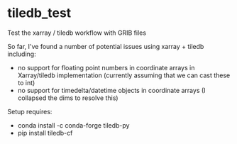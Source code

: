 # tiledb_test
Test the xarray / tiledb workflow with GRIB files

So far, I've found a number of potential issues using xarray + tiledb including:
 - no support for floating point numbers in coordinate arrays in Xarray/tiledb implementation (currently assuming that we can cast these to int)
 - no support for timedelta/datetime objects in coordinate arrays (I collapsed the dims to resolve this)

Setup requires:
- conda install -c conda-forge tiledb-py
- pip install tiledb-cf

